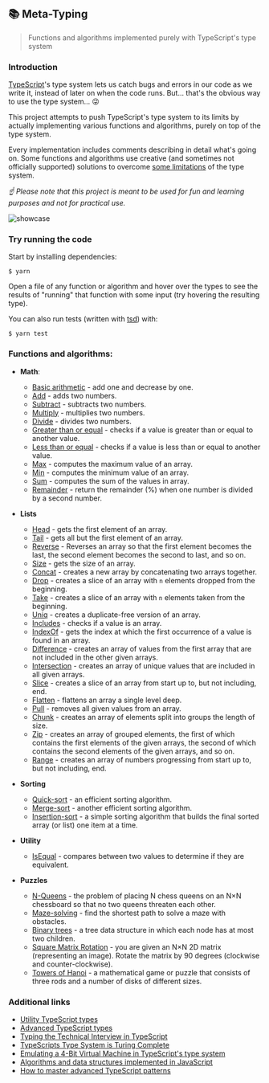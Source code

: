 ## 📚 Meta-Typing

> Functions and algorithms implemented purely with TypeScript's type system

### Introduction

[TypeScript](https://github.com/Microsoft/TypeScript)'s type system lets us catch bugs and errors in our code as we write it, instead of later on when the code runs. But... that's the obvious way to use the type system... 😜

This project attempts to push TypeScript's type system to its limits by actually implementing various functions and algorithms, purely on top of the type system.

Every implementation includes comments describing in detail what's going on. Some functions and algorithms use creative (and sometimes not officially supported) solutions to overcome [some limitations](https://github.com/microsoft/TypeScript/issues/26223#issuecomment-513187373) of the type system.

_☝ Please note that this project is meant to be used for fun and learning purposes and not for practical use._

![showcase](assets/showcase.gif)

### Try running the code

Start by installing dependencies:

```
$ yarn
```

Open a file of any function or algorithm and hover over the types to see the results of "running" that function with some input (try hovering the resulting type).

You can also run tests (written with [tsd](https://github.com/SamVerschueren/tsd)) with:

```
$ yarn test
```

### Functions and algorithms:

- **Math**:

  - [Basic arithmetic](src/utils/math.d.ts) - add one and decrease by one.
  - [Add](src/add/index.d.ts) - adds two numbers.
  - [Subtract](src/subtract/index.d.ts) - subtracts two numbers.
  - [Multiply](src/multiply/index.d.ts) - multiplies two numbers.
  - [Divide](src/divide/index.d.ts) - divides two numbers.
  - [Greater than or equal](src/gte/index.d.ts) - checks if a value is greater than or equal to another value.
  - [Less than or equal](src/lte/index.d.ts) - checks if a value is less than or equal to another value.
  - [Max](src/max/index.d.ts) - computes the maximum value of an array.
  - [Min](src/min/index.d.ts) - computes the minimum value of an array.
  - [Sum](src/sum/index.d.ts) - computes the sum of the values in array.
  - [Remainder](src/remainder/index.d.ts) - return the remainder (%) when one number is divided by a second number.

- **Lists**

  - [Head](src/head/index.d.ts) - gets the first element of an array.
  - [Tail](src/tail/index.d.ts) - gets all but the first element of an array.
  - [Reverse](src/reverse/index.d.ts) - Reverses an array so that the first element becomes the last, the second element becomes the second to last, and so on.
  - [Size](src/size/index.d.ts) - gets the size of an array.
  - [Concat](src/concat/index.d.ts) - creates a new array by concatenating two arrays together.
  - [Drop](src/drop/index.d.ts) - creates a slice of an array with `n` elements dropped from the beginning.
  - [Take](src/take/index.d.ts) - creates a slice of an array with `n` elements taken from the beginning.
  - [Uniq](src/uniq/index.d.ts) - creates a duplicate-free version of an array.
  - [Includes](src/includes/index.d.ts) - checks if a value is an array.
  - [IndexOf](src/indexOf/index.d.ts) - gets the index at which the first occurrence of a value is found in an array.
  - [Difference](src/difference/index.d.ts) - creates an array of values from the first array that are not included in the other given arrays.
  - [Intersection](src/intersection/index.d.ts) - creates an array of unique values that are included in all given arrays.
  - [Slice](src/slice/index.d.ts) - creates a slice of an array from start up to, but not including, end.
  - [Flatten](src/flatten/index.d.ts) - flattens an array a single level deep.
  - [Pull](src/pull/index.d.ts) - removes all given values from an array.
  - [Chunk](src/chunk/index.d.ts) - creates an array of elements split into groups the length of size.
  - [Zip](src/zip/index.d.ts) - creates an array of grouped elements, the first of which contains the first elements of the given arrays, the second of which contains the second elements of the given arrays, and so on.
  - [Range](src/range/index.d.ts) - creates an array of numbers progressing from start up to, but not including, end.

- **Sorting**

  - [Quick-sort](src/quickSort/index.d.ts) - an efficient sorting algorithm.
  - [Merge-sort](src/mergeSort/index.d.ts) - another efficient sorting algorithm.
  - [Insertion-sort](src/insertionSort/index.d.ts) - a simple sorting algorithm that builds the final sorted array (or list) one item at a time.

- **Utility**

  - [IsEqual](src/isEqual/index.d.ts) - compares between two values to determine if they are equivalent.

- **Puzzles**

  - [N-Queens](src/nQueens/index.d.ts) - the problem of placing N chess queens on an N×N chessboard so that no two queens threaten each other.
  - [Maze-solving](src/maze/index.d.ts) - find the shortest path to solve a maze with obstacles.
  - [Binary trees](src/binaryTrees/index.d.ts) - a tree data structure in which each node has at most two children.
  - [Square Matrix Rotation](src/rotateMatrix/index.d.ts) - you are given an N×N 2D matrix (representing an image). Rotate the matrix by 90 degrees (clockwise and counter-clockwise).
  - [Towers of Hanoi](src/hanoi/index.d.ts) - a mathematical game or puzzle that consists of three rods and a number of disks of different sizes.

### Additional links

- [Utility TypeScript types](https://www.typescriptlang.org/docs/handbook/utility-types.html)
- [Advanced TypeScript types](https://www.typescriptlang.org/docs/handbook/advanced-types.html)
- [Typing the Technical Interview in TypeScript](https://gal.hagever.com/posts/typing-the-technical-interview-in-typescript/)
- [TypeScripts Type System is Turing Complete](https://github.com/microsoft/TypeScript/issues/14833)
- [Emulating a 4-Bit Virtual Machine in TypeScript's type system](https://gist.github.com/acutmore/9d2ce837f019608f26ff54e0b1c23d6e)
- [Algorithms and data structures implemented in JavaScript](https://github.com/trekhleb/javascript-algorithms)
- [How to master advanced TypeScript patterns](https://github.com/pirix-gh/medium/blob/master/types-curry-ramda/src/index.ts)
